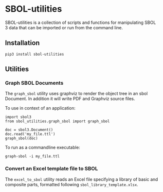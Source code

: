 # SBOL-utilities
SBOL-utilities is a collection of scripts and functions for manipulating SBOL 3 data that can be imported or run from the command line.

## Installation

```
pip3 install sbol-utilities
```

## Utilities

### Graph SBOL Documents

The `graph_sbol` utility uses graphviz to render the object tree in an sbol Document. In addition it will write PDF and Graphviz source files.

To use in context of an application:

```
import sbol3
from sbol_utilities.graph_sbol import graph_sbol

doc = sbol3.Document()
doc.read('my_file.ttl')
graph_sbol(doc)
```

To run as a commandline executable:

```
graph-sbol -i my_file.ttl
```

### Convert an Excel template file to SBOL

The `excel_to_sbol` utility reads an Excel file specifying a library of basic and composite parts, formatted following `sbol_library_template.xlsx`.
